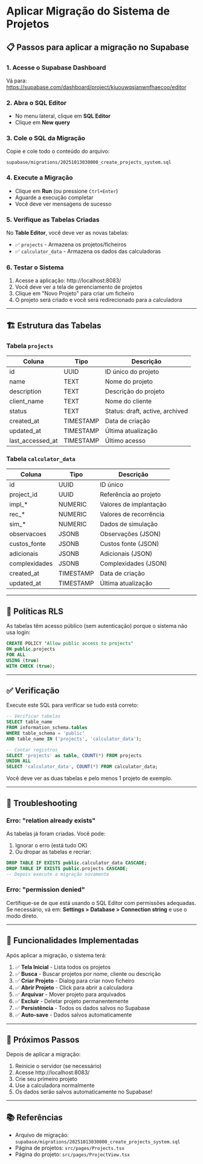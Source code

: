 # Aplicar Migração do Sistema de Projetos

## 📋 Passos para aplicar a migração no Supabase

### 1. Acesse o Supabase Dashboard

Vá para: https://supabase.com/dashboard/project/kjuouwqsjanwnfhaecoo/editor

### 2. Abra o SQL Editor

- No menu lateral, clique em **SQL Editor**
- Clique em **New query**

### 3. Cole o SQL da Migração

Copie e cole todo o conteúdo do arquivo:
```
supabase/migrations/20251013030000_create_projects_system.sql
```

### 4. Execute a Migração

- Clique em **Run** (ou pressione `Ctrl+Enter`)
- Aguarde a execução completar
- Você deve ver mensagens de sucesso

### 5. Verifique as Tabelas Criadas

No **Table Editor**, você deve ver as novas tabelas:
- ✅ `projects` - Armazena os projetos/ficheiros
- ✅ `calculator_data` - Armazena os dados das calculadoras

### 6. Testar o Sistema

1. Acesse a aplicação: http://localhost:8083/
2. Você deve ver a tela de gerenciamento de projetos
3. Clique em "Novo Projeto" para criar um ficheiro
4. O projeto será criado e você será redirecionado para a calculadora

---

## 🏗️ Estrutura das Tabelas

### Tabela `projects`

| Coluna | Tipo | Descrição |
|--------|------|-----------|
| id | UUID | ID único do projeto |
| name | TEXT | Nome do projeto |
| description | TEXT | Descrição do projeto |
| client_name | TEXT | Nome do cliente |
| status | TEXT | Status: draft, active, archived |
| created_at | TIMESTAMP | Data de criação |
| updated_at | TIMESTAMP | Última atualização |
| last_accessed_at | TIMESTAMP | Último acesso |

### Tabela `calculator_data`

| Coluna | Tipo | Descrição |
|--------|------|-----------|
| id | UUID | ID único |
| project_id | UUID | Referência ao projeto |
| impl_* | NUMERIC | Valores de implantação |
| rec_* | NUMERIC | Valores de recorrência |
| sim_* | NUMERIC | Dados de simulação |
| observacoes | JSONB | Observações (JSON) |
| custos_fonte | JSONB | Custos fonte (JSON) |
| adicionais | JSONB | Adicionais (JSON) |
| complexidades | JSONB | Complexidades (JSON) |
| created_at | TIMESTAMP | Data de criação |
| updated_at | TIMESTAMP | Última atualização |

---

## 🔐 Políticas RLS

As tabelas têm acesso público (sem autenticação) porque o sistema não usa login:

```sql
CREATE POLICY "Allow public access to projects"
ON public.projects
FOR ALL
USING (true)
WITH CHECK (true);
```

---

## ✅ Verificação

Execute este SQL para verificar se tudo está correto:

```sql
-- Verificar tabelas
SELECT table_name
FROM information_schema.tables
WHERE table_schema = 'public'
AND table_name IN ('projects', 'calculator_data');

-- Contar registros
SELECT 'projects' as table, COUNT(*) FROM projects
UNION ALL
SELECT 'calculator_data', COUNT(*) FROM calculator_data;
```

Você deve ver as duas tabelas e pelo menos 1 projeto de exemplo.

---

## 🚨 Troubleshooting

### Erro: "relation already exists"
As tabelas já foram criadas. Você pode:
1. Ignorar o erro (está tudo OK)
2. Ou dropar as tabelas e recriar:
```sql
DROP TABLE IF EXISTS public.calculator_data CASCADE;
DROP TABLE IF EXISTS public.projects CASCADE;
-- Depois execute a migração novamente
```

### Erro: "permission denied"
Certifique-se de que está usando o SQL Editor com permissões adequadas. Se necessário, vá em:
**Settings > Database > Connection string** e use o modo direto.

---

## 📱 Funcionalidades Implementadas

Após aplicar a migração, o sistema terá:

1. ✅ **Tela Inicial** - Lista todos os projetos
2. ✅ **Busca** - Buscar projetos por nome, cliente ou descrição
3. ✅ **Criar Projeto** - Dialog para criar novo ficheiro
4. ✅ **Abrir Projeto** - Click para abrir a calculadora
5. ✅ **Arquivar** - Mover projeto para arquivados
6. ✅ **Excluir** - Deletar projeto permanentemente
7. ✅ **Persistência** - Todos os dados salvos no Supabase
8. ✅ **Auto-save** - Dados salvos automaticamente

---

## 🎯 Próximos Passos

Depois de aplicar a migração:

1. Reinicie o servidor (se necessário)
2. Acesse http://localhost:8083/
3. Crie seu primeiro projeto
4. Use a calculadora normalmente
5. Os dados serão salvos automaticamente no Supabase!

---

## 📚 Referências

- Arquivo de migração: `supabase/migrations/20251013030000_create_projects_system.sql`
- Página de projetos: `src/pages/Projects.tsx`
- Página do projeto: `src/pages/ProjectView.tsx`
